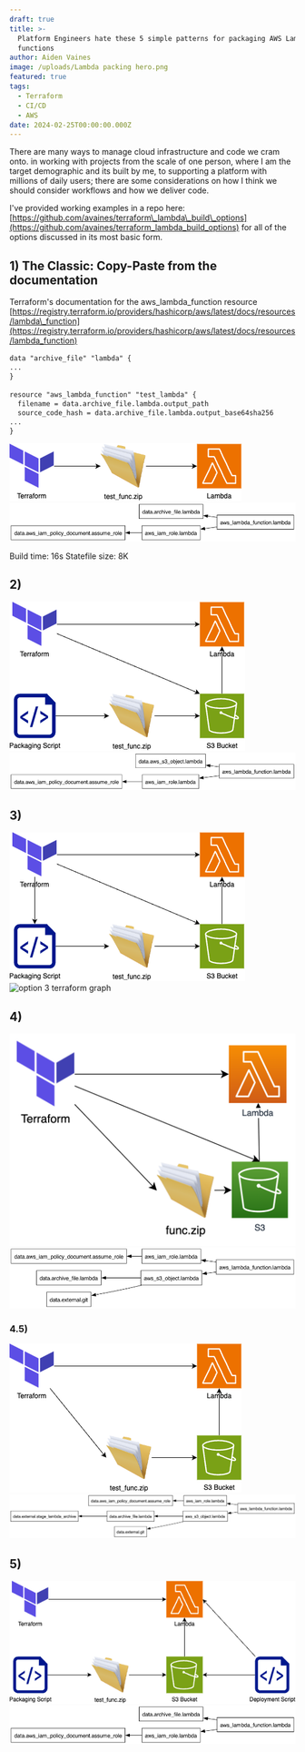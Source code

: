 ```yaml
---
draft: true
title: >-
  Platform Engineers hate these 5 simple patterns for packaging AWS Lambda
  functions
author: Aiden Vaines
image: /uploads/Lambda packing hero.png
featured: true
tags:
  - Terraform
  - CI/CD
  - AWS
date: 2024-02-25T00:00:00.000Z
---
```


There are many ways to manage cloud infrastructure and code we cram onto. in working with projects from the scale of one person, where I am the target demographic and its built by me, to supporting a platform with millions of daily users; there are some considerations on how I think we should consider workflows and how we deliver code.

I've provided working examples in a repo here: [https://github.com/avaines/terraform\_lambda\_build\_options](https://github.com/avaines/terraform_lambda_build_options) for all of the options discussed in its most basic form.

## 1) The Classic: Copy-Paste from the documentation

Terraform's documentation for the aws\_lambda\_function resource [https://registry.terraform.io/providers/hashicorp/aws/latest/docs/resources/lambda\_function](https://registry.terraform.io/providers/hashicorp/aws/latest/docs/resources/lambda_function)

```hcl
data "archive_file" "lambda" {
...
}

resource "aws_lambda_function" "test_lambda" {
  filename = data.archive_file.lambda.output_path
  source_code_hash = data.archive_file.lambda.output_base64sha256
...
}
```

![option 1 diagram](https://github.com/avaines/terraform_lambda_build_options/raw/main/option1/diagram.png)
![option 1 terraform graph](https://github.com/avaines/terraform_lambda_build_options/raw/main/option1/graph.png)

Build time: 16s
Statefile size: 8K

## 2)

![option 2 diagram](https://github.com/avaines/terraform_lambda_build_options/raw/main/option2/diagram.png)
![option 2 terraform graph](https://github.com/avaines/terraform_lambda_build_options/raw/main/option2/graph.png)

## 3)

![option 3 diagram](https://github.com/avaines/terraform_lambda_build_options/raw/main/option3/diagram.png)
![option 3 terraform graph](https://github.com/avaines/terraform_lambda_build_options/raw/main/option3/graph.png)

## 4)

![option 4 diagram](https://github.com/avaines/terraform_lambda_build_options/raw/main/option4/diagram.png)
![option 4 terraform graph](https://github.com/avaines/terraform_lambda_build_options/raw/main/option4/graph.png)

### 4.5)

![option 4.5 diagram](https://github.com/avaines/terraform_lambda_build_options/raw/main/option4.5/diagram.png)
![option 4.5 terraform graph](https://github.com/avaines/terraform_lambda_build_options/raw/main/option4.5/graph.png)

## 5)

![option 5 diagram](https://github.com/avaines/terraform_lambda_build_options/raw/main/option5/diagram.png)
![option 5 terraform graph](https://github.com/avaines/terraform_lambda_build_options/raw/main/option5/graph.png)
